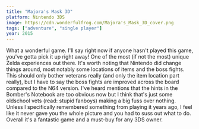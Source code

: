 ```yaml
---
title: "Majora's Mask 3D"
platform: Nintendo 3DS
image: https://cdn.wonderfulfrog.com/Majora's_Mask_3D_cover.png
tags: ["adventure", "single player"]
year: 2015
---
```


What a wonderful game. I'll say right now if anyone hasn't played this game, you've gotta pick it up right away! One of the most (if not the most) unique Zelda experiences out there. It's worth noting that Nintendo did change things around, most notably some locations of items and the boss fights. This should only bother veterans really (and only the item location part really), but I have to say the boss fights are improved across the board compared to the N64 version. I've heard mentions that the hints in the Bomber's Notebook are too obvious now but I think that's just some oldschool vets (read: stupid fanboys) making a big fuss over nothing. Unless I specifically remembered something from playing it years ago, I feel like it never gave you the whole picture and you had to suss out what to do. Overall it's a fantastic game and a must-buy for any 3DS owner.
